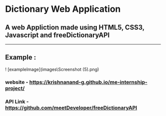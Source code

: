 # **Dictionary Web Application** 

## A web Appliction made using HTML5, CSS3, Javascript and freeDictionaryAPI

-------------------------------------------------------------------------

## Example :

! [exampleImage](images\Screenshot (5).png)

### **website** - https://krishnanand-g.github.io/me-internship-project/ 

### **API Link** - https://github.com/meetDeveloper/freeDictionaryAPI



